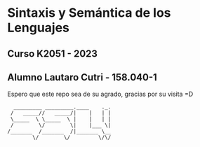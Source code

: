 # Sintaxis y Semántica de los Lenguajes

## Curso K2051 - 2023

## Alumno Lautaro Cutri - 158.040-1

Espero que este repo sea de su agrado, gracias por su visita =D
```
  _________ _________.____    ._.
 /   _____//   _____/|    |   | |
 \_____  \ \_____  \ |    |   | |
 /        \/        \|    |___ \|
/_______  /_______  /|_______ \__
        \/        \/         \/\/

